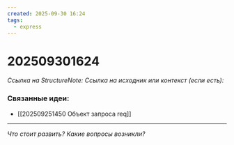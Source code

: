 ```yaml
---
created: 2025-09-30 16:24
tags:
  - express
---
```

# 202509301624
*Ссылка на StructureNote:* 
*Ссылка на исходник или контекст (если есть):* 

### Связанные идеи:
* [[202509251450 Объект запроса req]]
---

*Что стоит развить? Какие вопросы возникли?*